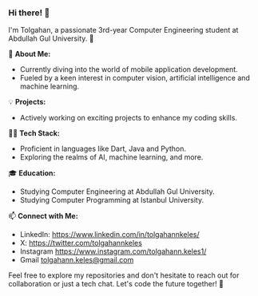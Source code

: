 ### Hi there! 👋

I'm Tolgahan, a passionate 3rd-year Computer Engineering student at Abdullah Gul University. 🚀

🌱 **About Me:**
- Currently diving into the world of mobile application development.
- Fueled by a keen interest in computer vision, artificial intelligence and machine learning.

💡 **Projects:**
- Actively working on exciting projects to enhance my coding skills.

👨‍💻 **Tech Stack:**
- Proficient in languages like Dart, Java and Python.
- Exploring the realms of AI, machine learning, and more.

🎓 **Education:**
- Studying Computer Engineering at Abdullah Gul University.
- Studying Computer Programming at Istanbul University.

📫 **Connect with Me:**
- LinkedIn: https://www.linkedin.com/in/tolgahannkeles/
- X: https://twitter.com/tolgahannkeles
- Instagram https://www.instagram.com/tolgahann.keles1/
- Gmail tolgahann.keles@gmail.com


Feel free to explore my repositories and don't hesitate to reach out for collaboration or just a tech chat. Let's code the future together! 🚀

